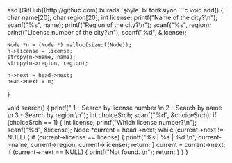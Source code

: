 <html><head>
	<link rel="stylesheet" type="text/css" href="markdownStyle.css">
	<link rel="icon" href="../coloricon.png">
	<link rel="stylesheet" href="github-gist.css">
	<script src="../highlight.pack.js"></script><script>hljs.initHighlightingOnLoad();</script>
</head></html>
asd [GitHub](http://github.com)
burada `şöyle` bi fonksiyon
```c
void add() {
	char name[20];
	char region[20];
	int license;
	printf("Name of the city?\n");
	scanf("%s", name);
	printf("Region of the city?\n");
	scanf("%s", region);
	printf("License number of the city?\n");
	scanf("%d", &license);
	
	Node *n = (Node *) malloc(sizeof(Node));
	n->license = license;
	strcpy(n->name, name);
	strcpy(n->region, region);
	
	n->next = head->next;
	head->next = n;
}

void search() {
	printf("  1 - Search by license number \n  2 - Search by name \n  3 - Search by region \n");
	int choiceSrch;
	scanf("%d", &choiceSrch);
	if (choiceSrch == 1) {
		int license;
		printf("Which license number?\n");
		scanf("%d", &license);
		Node *current = head->next;
		while (current->next != NULL) {
			if (current->license == license) {
				printf("%s | %s | %d \n", current->name, current->region, current->license);
				return;
			}
			current = current->next;
			if (current->next == NULL) {
				printf("Not found. \n");
				return;
			}
		}
	}
```
